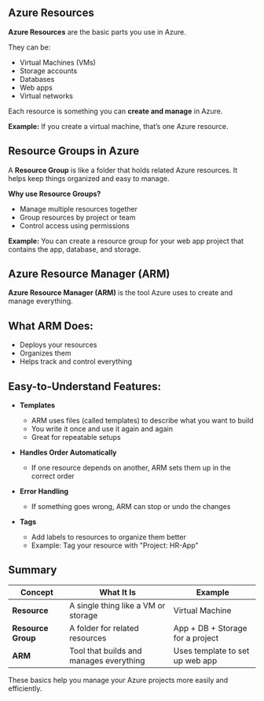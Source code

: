 ## Azure Resources

**Azure Resources** are the basic parts you use in Azure.

They can be:
- Virtual Machines (VMs)
- Storage accounts
- Databases
- Web apps
- Virtual networks

Each resource is something you can **create and manage** in Azure.

**Example:** If you create a virtual machine, that’s one Azure resource.

## Resource Groups in Azure

A **Resource Group** is like a folder that holds related Azure resources. It helps keep things organized and easy to manage.

**Why use Resource Groups?**
- Manage multiple resources together
- Group resources by project or team
- Control access using permissions

**Example:** You can create a resource group for your web app project that contains the app, database, and storage.

## Azure Resource Manager (ARM)

**Azure Resource Manager (ARM)** is the tool Azure uses to create and manage everything.

## What ARM Does:
- Deploys your resources
- Organizes them
- Helps track and control everything

## Easy-to-Understand Features:

- **Templates**
   - ARM uses files (called templates) to describe what you want to build
   - You write it once and use it again and again
   - Great for repeatable setups

- **Handles Order Automatically**
   - If one resource depends on another, ARM sets them up in the correct order

- **Error Handling**
   - If something goes wrong, ARM can stop or undo the changes

- **Tags**
   - Add labels to resources to organize them better
   - Example: Tag your resource with "Project: HR-App"

## Summary
| Concept           | What It Is                                   | Example                          |
|-------------------|----------------------------------------------|----------------------------------|
| **Resource**      | A single thing like a VM or storage          | Virtual Machine                  |
| **Resource Group**| A folder for related resources               | App + DB + Storage for a project |
| **ARM**           | Tool that builds and manages everything      | Uses template to set up web app  |

These basics help you manage your Azure projects more easily and efficiently.



